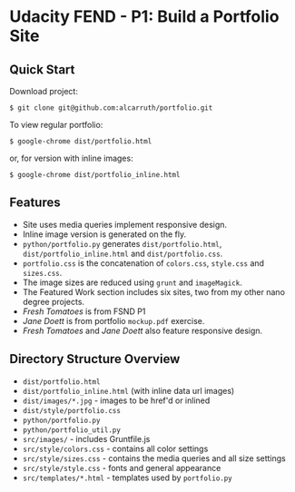 
# Udacity FEND - P1: Build a Portfolio Site

## Quick Start

Download project:

`$ git clone git@github.com:alcarruth/portfolio.git`

To view regular portfolio:

`$ google-chrome dist/portfolio.html`

or, for version with inline images:

 `$ google-chrome dist/portfolio_inline.html`

## Features

 * Site uses media queries implement responsive design.
 * Inline image version is generated on the fly.
 * `python/portfolio.py` generates `dist/portfolio.html`, `dist/portfolio_inline.html` and `dist/portfolio.css`.
 * `portfolio.css` is the concatenation of `colors.css`, `style.css` and `sizes.css`.
 * The image sizes are reduced using `grunt` and `imageMagick`.
 * The Featured Work section includes six sites, two from my other nano degree projects.
 * *Fresh Tomatoes* is from FSND P1
 * *Jane Doett* is from portfolio `mockup.pdf` exercise.
 * *Fresh Tomatoes* and *Jane Doett* also feature responsive design.

## Directory Structure Overview

 * `dist/portfolio.html`
 * `dist/portfolio_inline.html` (with inline data url images)
 * `dist/images/*.jpg` - images to be href'd or inlined
 * `dist/style/portfolio.css`
 * `python/portfolio.py`
 * `python/portfolio_util.py`
 * `src/images/` - includes Gruntfile.js
 * `src/style/colors.css` - contains all color settings
 * `src/style/sizes.css` - contains the media queries and all size settings
 * `src/style/style.css` - fonts and general appearance
 * `src/templates/*.html` - templates used by `portfolio.py`

